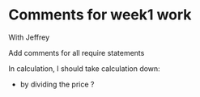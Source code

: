 # Comments for week1 work
With Jeffrey

Add comments for all require statements


In calculation, I should take calculation down:
- by dividing the price ?